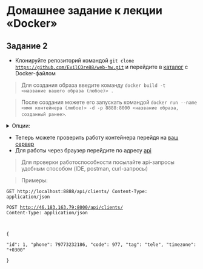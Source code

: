 # Домашнее задание к лекции «Docker»

## Задание 2

- Клонируйте репозиторий командой <code>git clone https://github.com/EvilCOre88/web-hw.git</code> и перейдите в [каталог](/1.3/2) с Docker-файлом

> Для создания образа введите команду <code>docker build -t <название вашего образа (любое)> .</code>
  
> После создания можете его запускать командой <code>docker run --name <имя контейнера (любое)> -d -p 8888:8000 <название образа, созданный ранее></code>.

<details>
<summary>Опции:</summary>
Порт 8888 можете поменять на любой свой, как вам будет удобно.  
</details>

- Теперь можете проверить работу контейнера перейдя на [ваш сервер](http://localhost:8888/)
- Для работы через браузер перейдите по адресу [api](http://localhost:8888/api/)
  
> Для проверки работоспособности посылайте api-запросы удобным способом (IDE, postman, curl-запросы)

> Примеры:

<code>GET http://localhost:8888/api/clients/
Content-Type: application/json</code>

<code>POST http://46.183.163.79:8000/api/clients/
Content-Type: application/json

{  
  "id": 1,
  "phone": 79773232186,
  "code": 977,
  "tag": "tele",
  "timezone": "+0300"  
}</code>
